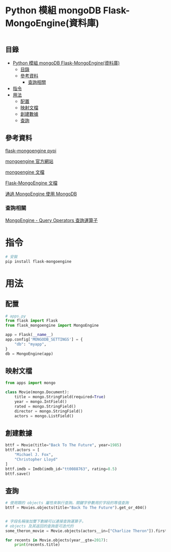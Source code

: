 # Python 模組 mongoDB Flask-MongoEngine(資料庫)

```
```

## 目錄

- [Python 模組 mongoDB Flask-MongoEngine(資料庫)](#python-模組-mongodb-flask-mongoengine資料庫)
	- [目錄](#目錄)
	- [參考資料](#參考資料)
		- [查詢相關](#查詢相關)
- [指令](#指令)
- [用法](#用法)
	- [配置](#配置)
	- [映射文檔](#映射文檔)
	- [創建數據](#創建數據)
	- [查詢](#查詢)

## 參考資料

[flask-mongoengine pypi](https://pypi.org/project/flask-mongoengine/)

[mongoengine 官方網站](http://mongoengine.org/)

[mongoengine 文檔](http://docs.mongoengine.org/)

[Flask-MongoEngine 文檔](http://docs.mongoengine.org/projects/flask-mongoengine/en/latest/)

[通過 MongoEngine 使用 MongoDB](https://dormousehole.readthedocs.io/en/latest/patterns/mongoengine.html)

### 查詢相關

[MongoEngine - Query Operators 查詢運算子](https://www.tutorialspoint.com/mongoengine/mongoengine_query_operators.htm)

# 指令

```bash
# 安裝
pip install flask-mongoengine
```

# 用法

## 配置

```Python
# apps.py
from flask import Flask
from flask_mongoengine import MongoEngine

app = Flask(__name__)
app.config['MONGODB_SETTINGS'] = {
    "db": "myapp",
}
db = MongoEngine(app)
```

## 映射文檔

```Python
from apps import mongo

class Movie(mongo.Document):
    title = mongo.StringField(required=True)
    year = mongo.IntField()
    rated = mongo.StringField()
    director = mongo.StringField()
    actors = mongo.ListField()
```

## 創建數據

```Python
bttf = Movie(title="Back To The Future", year=1985)
bttf.actors = [
    "Michael J. Fox",
    "Christopher Lloyd"
]
bttf.imdb = Imdb(imdb_id="tt0088763", rating=8.5)
bttf.save()
```

## 查詢

```Python
# 使用類的 objects 屬性來執行查詢。關鍵字參數用於字段的等值查詢
bttf = Movies.objects(title="Back To The Future").get_or_404()


# 字段名稱後加雙下劃線可以連接查詢運算子。
# objects 及其返回的查詢是可迭代的
some_theron_movie = Movie.objects(actors__in=["Charlize Theron"]).first()

for recents in Movie.objects(year__gte=2017):
    print(recents.title)
```
